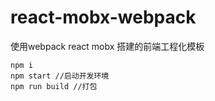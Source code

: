 # react-mobx-webpack
使用webpack react mobx 搭建的前端工程化模板
```
npm i
npm start //启动开发环境
npm run build //打包
```
